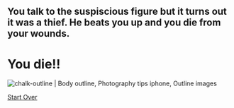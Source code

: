 ## You talk to the suspiscious figure but it turns out it was a thief. He beats you up and you die from your wounds.

# You die!!

<img src="https://encrypted-tbn0.gstatic.com/images?q=tbn:ANd9GcSQnEqPRvhEyG568RNUyJM1H99ZfmOuN5tbNg&amp;usqp=CAU" alt="chalk-outline | Body outline, Photography tips iphone, Outline images"/>

[Start Over](../README.md)
